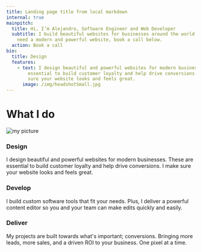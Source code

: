 ```yaml
---
title: Landing page title from local markdown
internal: true
mainpitch:
  title: Hi, I’m Alejandro, Software Engineer and Web Developer
  subtitle: I build beautiful websites for businesses around the world. If you
    need a modern and powerful website, book a call below.
  action: Book a call
bio:
  title: Design
  features:
    - text: I design beautiful and powerful websites for modern businesses. These are
        essential to build customer loyalty and help drive conversions. I make
        sure your website looks and feels great.
      image: /img/headshotSmall.jpg
---
```


# What I do

![my picture](/img/headshotsmall.jpg "my picture")

### Design

I design beautiful and powerful websites for modern businesses. These are essential to build customer loyalty and help drive conversions. I make sure your website looks and feels great.

### Develop

I build custom software tools that fit your needs. Plus, I deliver a powerful content editor so you and your team can make edits quickly and easily.

### Deliver

My projects are built towards what's important; conversions. Bringing more leads, more sales, and a driven ROI to your business. One pixel at a time.
